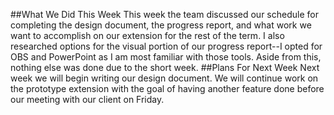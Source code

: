 ##What We Did This Week
This week the team discussed our schedule for completing the design document, the progress report, and what work we want to accomplish on our extension for the rest of the term. I also researched options for the visual portion of our progress report--I opted for OBS and PowerPoint as I am most familiar with those tools. Aside from this, nothing else was done due to the short week.
##Plans For Next Week
Next week we will begin writing our design document. We will continue work on the prototype extension with the goal of having another feature done before our meeting with our client on Friday.
